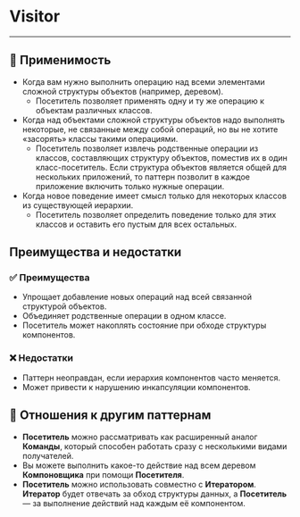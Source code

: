 # Visitor

___

## 🤔 Применимость

- Когда вам нужно выполнить операцию над всеми элементами сложной структуры объектов
(например, деревом).
  - Посетитель позволяет применять одну и ту же операцию к объектам различных
классов.
- Когда над объектами сложной структуры объектов надо выполнять некоторые, не
связанные между собой операций, но вы не хотите «засорять» классы такими операциями.
  - Посетитель позволяет извлечь родственные операции из классов, составляющих
структуру объектов, поместив их в один класс-посетитель. Если структура
объектов является общей для нескольких приложений, то паттерн позволит в каждое
приложение включить только нужные операции.
- Когда новое поведение имеет смысл только для некоторых классов из
существующей иерархии.
  - Посетитель позволяет определить поведение только для этих классов и
оставить его пустым для всех остальных.

## Преимущества и недостатки

### ✅ Преимущества

- Упрощает добавление новых операций над всей связанной
структурой объектов.
- Объединяет родственные операции в одном классе.
- Посетитель может накоплять состояние при обходе структуры компонентов.

### ❌ Недостатки

- Паттерн неоправдан, если иерархия компонентов часто меняется.
- Может привести к нарушению инкапсуляции компонентов.

## 🔁 Отношения к другим паттернам

- **Посетитель** можно рассматривать как расширенный аналог **Команды**, который
способен работать сразу с несколькими видами получателей.
- Вы можете выполнить какое-то действие над всем деревом **Компоновщика** при
помощи **Посетителя**.
- **Посетитель** можно использовать совместно с **Итератором**. **Итератор** будет
отвечать за обход структуры данных, а **Посетитель** — за выполнение действий над
каждым её компонентом.
